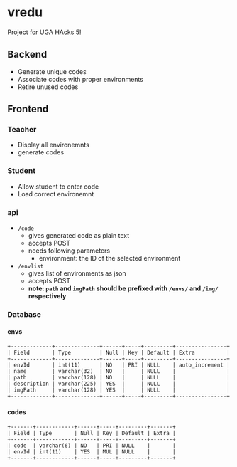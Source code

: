 # vredu
Project for UGA HAcks 5!

## Backend

- Generate unique codes
- Associate codes with proper environments 
- Retire unused codes

## Frontend 

### Teacher

- Display all environemnts
- generate codes

### Student

- Allow student to enter code
- Load correct environemnt 

### api

- `/code`
	- gives generated code as plain text
	- accepts POST
	- needs following parameters
		- environment: the ID of the selected environment
- `/envlist`
	- gives list of environments as json
	- accepts POST
	- **note: `path` and `imgPath` should be prefixed with `/envs/` and `/img/` respectively**

### Database

#### envs
```
+-------------+--------------+------+-----+---------+----------------+
| Field       | Type         | Null | Key | Default | Extra          |
+-------------+--------------+------+-----+---------+----------------+
| envId       | int(11)      | NO   | PRI | NULL    | auto_increment |
| name        | varchar(32)  | NO   |     | NULL    |                |
| path        | varchar(128) | NO   |     | NULL    |                |
| description | varchar(225) | YES  |     | NULL    |                |
| imgPath     | varchar(128) | YES  |     | NULL    |                |
+-------------+--------------+------+-----+---------+----------------+
```

#### codes

```
+-------+------------+------+-----+---------+-------+
| Field | Type       | Null | Key | Default | Extra |
+-------+------------+------+-----+---------+-------+
| code  | varchar(6) | NO   | PRI | NULL    |       |
| envId | int(11)    | YES  | MUL | NULL    |       |
+-------+------------+------+-----+---------+-------+
```